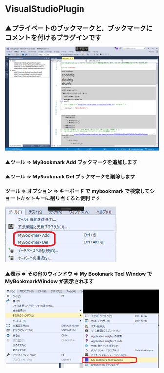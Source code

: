 # VisualStudioPlugin

## ▲プライベートのブックマークと、ブックマークにコメントを付けるプラグインです

![画像１](https://github.com/niconicopoon/VisualStudioPlugin/blob/master/MyBookmark/Document/1.png)

### ▲ツール => MyBookmark Add  ブックマークを追加します
### ▲ツール => MyBookmark Del  ブックマークを削除します
### ツール => オプション => キーボード で mybookmark で検索してショートカットキーに割り当てると便利です
![画像１](https://github.com/niconicopoon/VisualStudioPlugin/blob/master/MyBookmark/Document/2.png)

### ▲表示 => その他のウィンドウ => My Bookmark Tool Window  で MyBookmarkWindow が表示されます
![画像１](https://github.com/niconicopoon/VisualStudioPlugin/blob/master/MyBookmark/Document/3.png)
